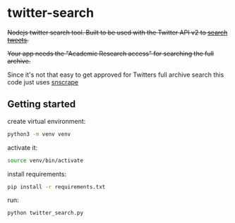 # twitter-search

~~Nodejs twitter search tool.
Built to be used with the Twitter API v2 to [search tweets](https://developer.twitter.com/en/docs/twitter-api/tweets/search/introduction).~~

~~Your app needs the "Academic Research access" for searching the full archive.~~

Since it's not that easy to get approved for Twitters full archive search this code just uses [snscrape](https://github.com/JustAnotherArchivist/snscrape)

## Getting started

create virtual environment:

```sh
python3 -m venv venv
```

activate it:

```sh
source venv/bin/activate
```

install requirements:

```sh
pip install -r requirements.txt
```

run:

```sh
python twitter_search.py
```
